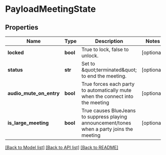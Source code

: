 # PayloadMeetingState

## Properties
Name | Type | Description | Notes
------------ | ------------- | ------------- | -------------
**locked** | **bool** | True to lock, false to unlock. | [optional] 
**status** | **str** | Set to \&quot;terminated\&quot; to end the meeting. | [optional] 
**audio_mute_on_entry** | **bool** | True forces each party to automatically mute when the connect into the meeting | [optional] 
**is_large_meeting** | **bool** | True causes BlueJeans to suppress playing announcement/tones when a party joins the meeting | [optional] 

[[Back to Model list]](../README.md#documentation-for-models) [[Back to API list]](../README.md#documentation-for-api-endpoints) [[Back to README]](../README.md)


